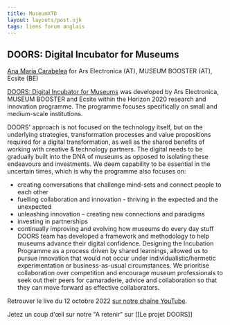 ```yaml
---
title: MuseumXTD  
layout: layouts/post.njk
tags: liens forum anglais
---
```

## DOORS: Digital Incubator for Museums
[Ana Maria Carabelea](https://www.linkedin.com/in/ana-carabelea/) for Ars Electronica (AT), MUSEUM BOOSTER (AT), Ecsite (BE)

[DOORS: Digital Incubator for Museums](https://ars.electronica.art/doors/en/) was developed by Ars Electronica, MUSEUM BOOSTER and Ecsite within the Horizon 2020 research and innovation programme. The programme focuses specifically on small and medium-scale institutions.
 
DOORS' approach is not focused on the technology itself, but on the underlying strategies, transformation processes and value propositions required for a digital transformation, as well as the shared benefits of working with creative & technology partners. The digital needs to be gradually built into the DNA of museums as opposed to isolating these endeavours and investments. We deem capability to be essential in the uncertain times, which is why the programme also focuses on:
- creating conversations that challenge mind-sets and connect people to each other
- fuelling collaboration and innovation - thriving in the expected and the unexpected
- unleashing innovation – creating new connections and paradigms
- investing in partnerships
- continually improving and evolving how museums do every day stuff         
DOORS team has developed a framework and methodology to help museums advance their digital confidence. Designing the Incubation Programme as a process driven by shared learnings, allowed us to pursue innovation that would not occur under individualistic/hermetic experimentation or business-as-usual circumstances. We prioritise collaboration over competition and encourage museum professionals to seek out their peers for camaraderie, advice and collaboration so that they can move forward as effective collaborators.  


Retrouver le live du 12 octobre 2022 [sur notre chaîne YouTube](https://www.youtube.com/channel/UCTZJM5WsXDkH8QgMdACUNyw).  

Jetez un coup d'œil sur notre "A retenir" sur [[Le projet DOORS]]
